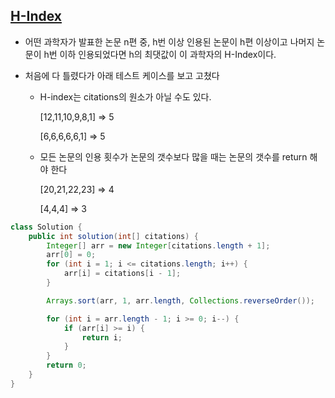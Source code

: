 ## [H-Index](https://programmers.co.kr/learn/courses/30/lessons/42747)

* 어떤 과학자가 발표한 논문 n편 중, h번 이상 인용된 논문이 h편 이상이고 나머지 논문이 h번 이하 인용되었다면 h의 최댓값이 이 과학자의 H-Index이다.

* 처음에 다 틀렸다가 아래 테스트 케이스를 보고 고쳤다

  * H-index는 citations의 원소가 아닐 수도 있다.

    [12,11,10,9,8,1] => 5

    [6,6,6,6,6,1] => 5

  * 모든 논문의 인용 횟수가 논문의 갯수보다 많을 때는 논문의 갯수를 return 해야 한다

    [20,21,22,23] => 4

    [4,4,4] => 3

```java
class Solution {
	public int solution(int[] citations) {
		Integer[] arr = new Integer[citations.length + 1];
		arr[0] = 0;
		for (int i = 1; i <= citations.length; i++) {
			arr[i] = citations[i - 1];
		}

		Arrays.sort(arr, 1, arr.length, Collections.reverseOrder());

		for (int i = arr.length - 1; i >= 0; i--) {
			if (arr[i] >= i) {
				return i;
			}
		}
		return 0;
	}
}
```

